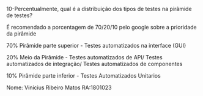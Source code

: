 10-Percentualmente, qual é a distribuição dos tipos de testes na pirâmide de testes?

É recomendado a porcentagem de 70/20/10 pelo google sobre a prioridade da pirâmide


70% Pirâmide parte superior - Testes automatizados na interface (GUI)

20% Meio da Pirâmide - Testes automatizados de API/
                   Testes automatizados de integração/
                   Testes automatizados de componentes

10% Pirâmide parte inferior - Testes Automatizados Unitarios 

Nome: Vinicius Ribeiro Matos
RA:1801023
